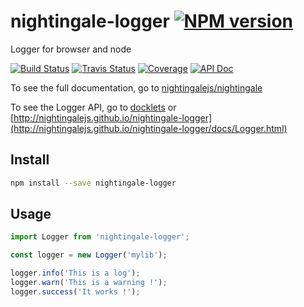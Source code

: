 # nightingale-logger [![NPM version][npm-image]][npm-url]

Logger for browser and node

[![Build Status][build-status-image]][build-status-url]
[![Travis Status][travisci-status-image]][travisci-status-url]
[![Coverage][coverage-image]][coverage-url]
[![API Doc][docklets-image]][docklets-url]

To see the full documentation, go to [nightingalejs/nightingale](https://github.com/nightingalejs/nightingale)

To see the Logger API, go to [docklets][docklets-url] or [http://nightingalejs.github.io/nightingale-logger](http://nightingalejs.github.io/nightingale-logger/docs/Logger.html)

## Install

```sh
npm install --save nightingale-logger
```

## Usage

```js
import Logger from 'nightingale-logger';

const logger = new Logger('mylib');

logger.info('This is a log');
logger.warn('This is a warning !');
logger.success('It works !');
```


[npm-image]: https://img.shields.io/npm/v/nightingale-logger.svg?style=flat-square
[npm-url]: https://npmjs.org/package/nightingale-logger
[build-status-image]: https://img.shields.io/circleci/project/nightingalejs/nightingale-logger/master.svg?style=flat-square
[build-status-url]: https://circleci.com/gh/nightingalejs/nightingale-logger
[travisci-status-image]: https://img.shields.io/travis/nightingalejs/nightingale-logger/master.svg?style=flat-square
[travisci-status-url]: https://travis-ci.org/nightingalejs/nightingale-logger
[coverage-image]: https://codecov.io/gh/nightingalejs/nightingale-logger/branch/master/graph/badge.svg?style=flat-square
[coverage-url]: https://codecov.io/gh/nightingalejs/nightingale-logger
[docklets-image]: https://doclets.io/nightingalejs/nightingale-logger/master.svg
[docklets-url]: https://doclets.io/nightingalejs/nightingale-logger/master
